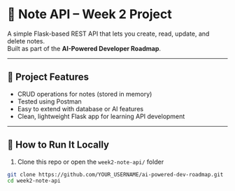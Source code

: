 # 📝 Note API – Week 2 Project

A simple Flask-based REST API that lets you create, read, update, and delete notes.  
Built as part of the **AI-Powered Developer Roadmap**.

---

## 🚀 Project Features

- CRUD operations for notes (stored in memory)
- Tested using Postman
- Easy to extend with database or AI features
- Clean, lightweight Flask app for learning API development

---

## 📂 How to Run It Locally

1. Clone this repo or open the `week2-note-api/` folder

```bash
git clone https://github.com/YOUR_USERNAME/ai-powered-dev-roadmap.git
cd week2-note-api
